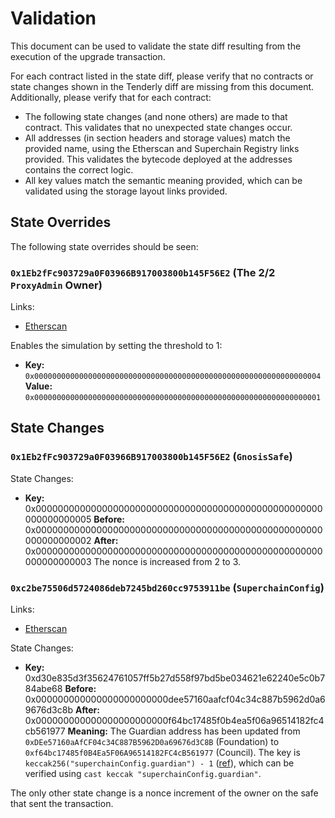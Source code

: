 # Validation

This document can be used to validate the state diff resulting from the execution of the upgrade
transaction.

For each contract listed in the state diff, please verify that no contracts or state changes shown in the Tenderly diff are missing from this document. Additionally, please verify that for each contract:

- The following state changes (and none others) are made to that contract. This validates that no unexpected state changes occur.
- All addresses (in section headers and storage values) match the provided name, using the Etherscan and Superchain Registry links provided. This validates the bytecode deployed at the addresses contains the correct logic.
- All key values match the semantic meaning provided, which can be validated using the storage layout links provided.

## State Overrides

The following state overrides should be seen:

### `0x1Eb2fFc903729a0F03966B917003800b145F56E2` (The 2/2 `ProxyAdmin` Owner)

Links:
- [Etherscan](https://sepolia.etherscan.io/address/0x1Eb2fFc903729a0F03966B917003800b145F56E2)

Enables the simulation by setting the threshold to 1:

- **Key:** `0x0000000000000000000000000000000000000000000000000000000000000004` <br/>
  **Value:** `0x0000000000000000000000000000000000000000000000000000000000000001`

## State Changes

### `0x1Eb2fFc903729a0F03966B917003800b145F56E2` (`GnosisSafe`)

State Changes:

- **Key:** 0x0000000000000000000000000000000000000000000000000000000000000005
  **Before:** 0x0000000000000000000000000000000000000000000000000000000000000002
  **After:** 0x0000000000000000000000000000000000000000000000000000000000000003
The nonce is increased from 2 to 3.

### `0xc2be75506d5724086deb7245bd260cc9753911be` (`SuperchainConfig`)

Links:
- [Etherscan](https://sepolia.etherscan.io/address/0xc2be75506d5724086deb7245bd260cc9753911be)

State Changes:

- **Key:** 0xd30e835d3f35624761057ff5b27d558f97bd5be034621e62240e5c0b784abe68
  **Before:** 0x000000000000000000000000dee57160aafcf04c34c887b5962d0a69676d3c8b
  **After:** 0x000000000000000000000000f64bc17485f0b4ea5f06a96514182fc4cb561977
  **Meaning:** The Guardian address has been updated from `0xDEe57160aAfCF04c34C887B5962D0a69676d3C8B` (Foundation) to `0xf64bc17485f0B4Ea5F06A96514182FC4cB561977` (Council).
    The key is `keccak256("superchainConfig.guardian") - 1` ([ref](https://github.com/ethereum-optimism/optimism/blob/maur/sepolia-council/packages/contracts-bedrock/src/L1/SuperchainConfig.sol#L23)),
    which can be verified using `cast keccak "superchainConfig.guardian"`.

The only other state change is a nonce increment of the owner on the safe that sent the transaction.
